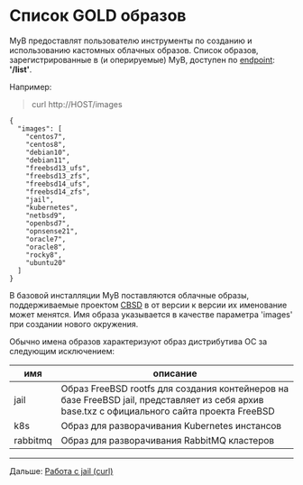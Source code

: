 # Список GOLD образов

MyB предоставлят пользователю инструменты по созданию и использованию  кастомных облачных образов. Список образов, зарегистрированные в (и оперируемые) MyB, доступен по [endpoint](api.md): **'/list'**.

Например:

> curl http://HOST/images

```
{
  "images": [
    "centos7",
    "centos8",
    "debian10",
    "debian11",
    "freebsd13_ufs",
    "freebsd13_zfs",
    "freebsd14_ufs",
    "freebsd14_zfs",
    "jail",
    "kubernetes",
    "netbsd9",
    "openbsd7",
    "opnsense21",
    "oracle7",
    "oracle8",
    "rocky8",
    "ubuntu20"
  ]
}
```

В базовой инсталляции MyB поставляются облачные образы, поддерживаемые проектом [CBSD](https://cbsd.io) в от версии к версии их именование может менятся. Имя образа указывается в качестве параметра 'images' при создании нового окружения.

Обычно имена образов характеризуют образ дистрибутива ОС за следующим исключением:

|     имя       |   описание  |
| ------------- | ----------- |
|     jail      | Образ FreeBSD rootfs для создания контейнеров на базе FreeBSD jail, представляет из себя архив base.txz с официального сайта проекта FreeBSD |
|      k8s      | Образ для разворачивания Kubernetes инстансов |
|   rabbitmq    | Образ для разворачивания RabbitMQ кластеров   |


---

Дальше: [Работа с jail (curl)](jail_curl.md)
